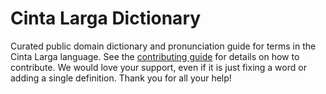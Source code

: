 
# Cinta Larga Dictionary

Curated public domain dictionary and pronunciation guide for terms in the Cinta Larga language. See the [contributing guide](https://github.com/drumworkteam/term/blob/make/.github/contributing.md) for details on how to contribute. We would love your support, even if it is just fixing a word or adding a single definition. Thank you for all your help!